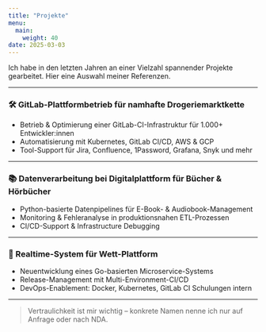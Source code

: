 ```yaml
---
title: "Projekte"
menu:
  main:
    weight: 40
date: 2025-03-03
---
```


Ich habe in den letzten Jahren an einer Vielzahl spannender Projekte gearbeitet. Hier eine Auswahl meiner Referenzen.

---

### 🛠️ GitLab-Plattformbetrieb für namhafte Drogeriemarktkette
- Betrieb & Optimierung einer GitLab-CI-Infrastruktur für 1.000+ Entwickler:innen
- Automatisierung mit Kubernetes, GitLab CI/CD, AWS & GCP
- Tool-Support für Jira, Confluence, 1Password, Grafana, Snyk und mehr

---

### 📚 Datenverarbeitung bei Digitalplattform für Bücher & Hörbücher
- Python-basierte Datenpipelines für E-Book- & Audiobook-Management
- Monitoring & Fehleranalyse in produktionsnahen ETL-Prozessen
- CI/CD-Support & Infrastructure Debugging

---

### 🎯 Realtime-System für Wett-Plattform
- Neuentwicklung eines Go-basierten Microservice-Systems
- Release-Management mit Multi-Environment-CI/CD
- DevOps-Enablement: Docker, Kubernetes, GitLab CI Schulungen intern

---

> Vertraulichkeit ist mir wichtig – konkrete Namen nenne ich nur auf Anfrage oder nach NDA.
